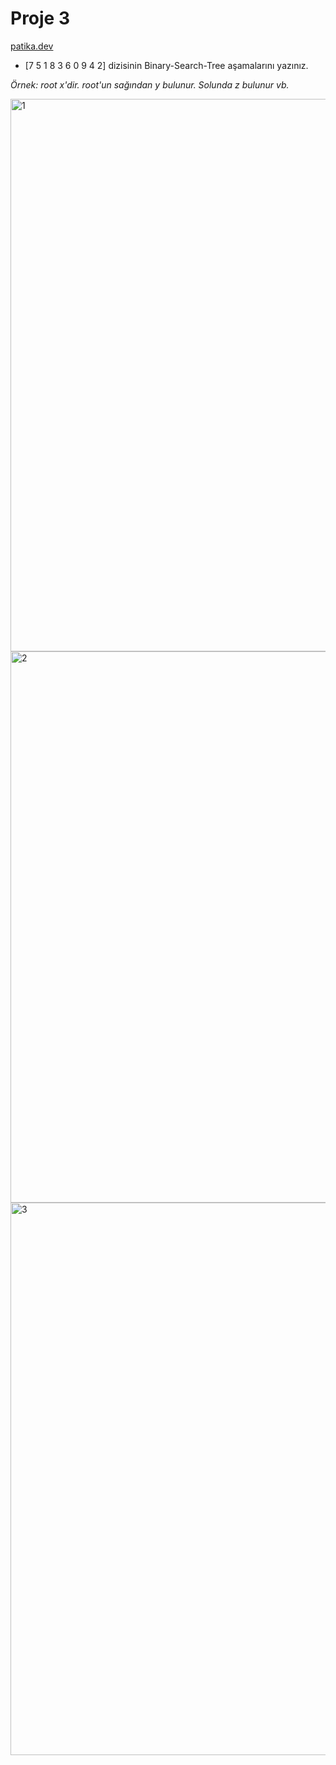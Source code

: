 # Proje 3
[patika.dev](https://www.patika.dev)

* [7  5  1  8  3  6  0  9  4  2] dizisinin Binary-Search-Tree aşamalarını yazınız.

*Örnek: root x'dir. root'un sağından y bulunur. Solunda z bulunur vb.*


<img width="884" alt="1" src="https://user-images.githubusercontent.com/98273180/191732369-bcdf70ac-b60a-4393-a559-9b022a6cf7c0.png">
<img width="882" alt="2" src="https://user-images.githubusercontent.com/98273180/191732377-4c424451-114e-4d18-b16f-b86fe3614a6d.png">
<img width="884" alt="3" src="https://user-images.githubusercontent.com/98273180/191732383-a22ccdb8-c2fa-4faa-888a-7806eb2eee5e.png">
